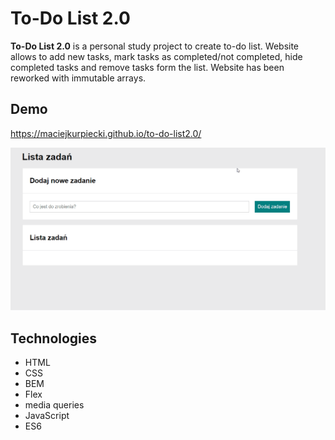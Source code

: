 # To-Do List 2.0

**To-Do List 2.0** is a personal study project to create to-do list. Website allows to add new tasks, mark tasks as completed/not completed, hide completed tasks and remove tasks form the list.
Website has been reworked with immutable arrays.
## Demo
https://maciejkurpiecki.github.io/to-do-list2.0/

![gif](Images/presentation.gif/)
## Technologies
- HTML
- CSS 
- BEM
- Flex
- media queries
- JavaScript
- ES6
